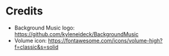 # Credits

- Background Music logo: https://github.com/kyleneideck/BackgroundMusic
- Volume icon: https://fontawesome.com/icons/volume-high?f=classic&s=solid
